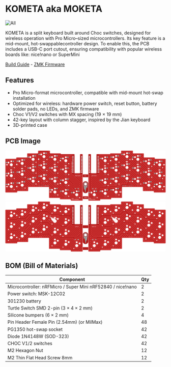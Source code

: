 # KOMETA aka MOKETA

![All](https://github.com/inpudiy/KOMETA/blob/main/image/gallery/all.png)

KOMETA is a split keyboard built around Choc switches, designed for wireless operation with Pro Micro–sized microcontrollers. Its key feature is a mid-mount, hot-swappablecontroller design. To enable this, the PCB includes a USB-C port cutout, ensuring compatibility with popular wireless boards like: nice!nano or SuperMini

[Build Guide](https://github.com/inpudiy/KOMETA/blob/main/doc/buildguide.md) - [ZMK Firmware](https://github.com/inpudiy/kometa-zmk/releases)


## Features

- Pro Micro-format microcontroller, compatible with mid-mount hot-swap installation
- Optimized for wireless: hardware power switch, reset button, battery solder pads, no LEDs, and ZMK firmware
- Choc V1/V2 switches with MX spacing (19 × 19 mm)
- 42-key layout with column stagger, inspired by the Jian keyboard 
- 3D-printed case

## PCB Image

![Bottom](https://raw.githubusercontent.com/inpudiy/KOMETA/refs/heads/main/image/pcb/bottom.png)
![Top](https://raw.githubusercontent.com/inpudiy/KOMETA/refs/heads/main/image/pcb/top.png)


## BOM (Bill of Materials)

| Component                                                    | Qty |
| ------------------------------------------------------------ | --- |
| Microcontroller: nRFMicro / Super Mini nRF52840 / nice!nano  | 2   |
| Power switch: MSK-12C02                                      | 2   |
| 301230 battery                                               | 2   |
| Turtle Switch SMD 2-pin (3 × 4 × 2 mm)                       | 2   |
| Silicone bumpers (6 × 2 mm)                                  | 4   |
| Pin Header Female Pin (2.54mm) (or MilMax)                   | 48  | 
| PG1350 hot-swap socket                                       | 42  |
| Diode 1N4148W (SOD-323)                                      | 42  |
| CHOC V1/2 switches                                           | 42  |
| M2 Hexagon Nut                                               | 12  |
| M2 Thin Flat Head Screw 8mm                                  | 12  |
